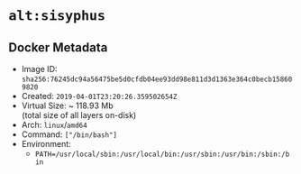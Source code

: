 # `alt:sisyphus`

## Docker Metadata

- Image ID: `sha256:76245dc94a56475be5d0cfdb04ee93dd98e811d3d1363e364c0becb158609820`
- Created: `2019-04-01T23:20:26.359502654Z`
- Virtual Size: ~ 118.93 Mb  
  (total size of all layers on-disk)
- Arch: `linux`/`amd64`
- Command: `["/bin/bash"]`
- Environment:
  - `PATH=/usr/local/sbin:/usr/local/bin:/usr/sbin:/usr/bin:/sbin:/bin`
